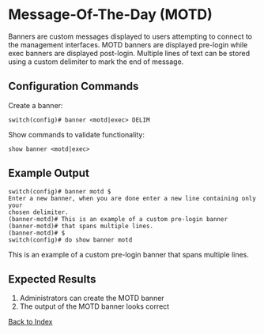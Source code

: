 # Message-Of-The-Day (MOTD)

Banners are custom messages displayed to users attempting to connect to the management interfaces. MOTD banners are displayed pre-login while exec banners are displayed post-login. Multiple lines of text can be stored using
a custom delimiter to mark the end of message.

## Configuration Commands

Create a banner:

```text
switch(config)# banner <motd|exec> DELIM
```

Show commands to validate functionality:

```text
show banner <motd|exec>
```

## Example Output

```text
switch(config)# banner motd $
Enter a new banner, when you are done enter a new line containing only your
chosen delimiter.
(banner-motd)# This is an example of a custom pre-login banner
(banner-motd)# that spans multiple lines.
(banner-motd)# $
switch(config)# do show banner motd
```

This is an example of a custom pre-login banner
that spans multiple lines.

## Expected Results

1. Administrators can create the MOTD banner
1. The output of the MOTD banner looks correct

[Back to Index](../README.md)

